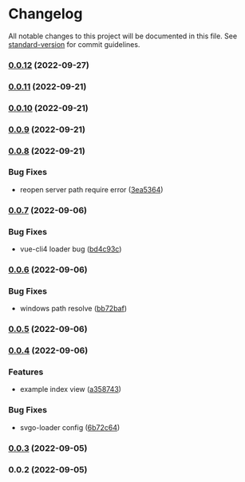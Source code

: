 # Changelog

All notable changes to this project will be documented in this file. See [standard-version](https://github.com/conventional-changelog/standard-version) for commit guidelines.

### [0.0.12](https://github.com/Eyes22798/custom-svg-icon/compare/v0.0.11...v0.0.12) (2022-09-27)

### [0.0.11](https://github.com/Eyes22798/custom-svg-icon/compare/v0.0.10...v0.0.11) (2022-09-21)

### [0.0.10](https://github.com/Eyes22798/custom-svg-icon/compare/v0.0.9...v0.0.10) (2022-09-21)

### [0.0.9](https://github.com/Eyes22798/custom-svg-icon/compare/v0.0.8...v0.0.9) (2022-09-21)

### [0.0.8](https://github.com/Eyes22798/custom-svg-icon/compare/v0.0.7...v0.0.8) (2022-09-21)


### Bug Fixes

* reopen server path require error ([3ea5364](https://github.com/Eyes22798/custom-svg-icon/commit/3ea5364e1f1cc72b609d07b24fad12974d5289e9))

### [0.0.7](https://github.com/Eyes22798/custom-svg-icon/compare/v0.0.6...v0.0.7) (2022-09-06)


### Bug Fixes

* vue-cli4 loader bug ([bd4c93c](https://github.com/Eyes22798/custom-svg-icon/commit/bd4c93cf14b5a750eaabcd8f6566218991a10e97))

### [0.0.6](https://github.com/Eyes22798/custom-svg-icon/compare/v0.0.5...v0.0.6) (2022-09-06)


### Bug Fixes

* windows path resolve ([bb72baf](https://github.com/Eyes22798/custom-svg-icon/commit/bb72bafc334908af4c6c3245ed0cec444bb7a44d))

### [0.0.5](https://github.com/Eyes22798/custom-svg-icon/compare/v0.0.4...v0.0.5) (2022-09-06)

### [0.0.4](https://github.com/Eyes22798/custom-svg-icon/compare/v0.0.3...v0.0.4) (2022-09-06)


### Features

* example index view ([a358743](https://github.com/Eyes22798/custom-svg-icon/commit/a3587432ff1cfb94b12fd6a0ad8103ae96c07d0e))


### Bug Fixes

* svgo-loader config ([6b72c64](https://github.com/Eyes22798/custom-svg-icon/commit/6b72c6427a0d579bcbc0d77a0c7a54799912be13))

### [0.0.3](https://github.com/Eyes22798/custom-svg-icon/compare/v0.0.2...v0.0.3) (2022-09-05)

### 0.0.2 (2022-09-05)
